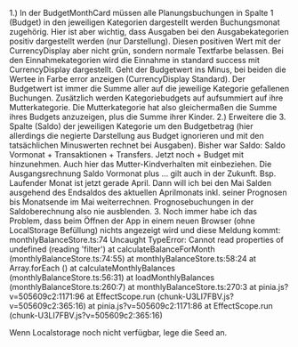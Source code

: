 1.) In der BudgetMonthCard müssen alle Planungsbuchungen in Spalte 1 (Budget) in den jeweiligen Kategorien dargestellt werden Buchungsmonat zugehörig. Hier ist aber wichtig, dass Ausgaben bei den Ausgabekategorien positiv dargestellt werden (nur Darstellung). Diesen positiven Wert mit der CurrencyDisplay aber nicht grün, sondern normale Textfarbe belassen. Bei den Einnahmekategorien wird die Einnahme in standard success mit CurrencyDisplay dargestellt. Geht der Budgetwert ins Minus, bei beiden die Wertee in Farbe error anzeigen (CurrencyDisplay Standard). Der Budgetwert ist immer die Summe aller auf die jeweilige Kategorie gefallenen Buchungen. Zusätzlich werden Kategoriebudgets auf aufsummiert auf ihre Mutterkategorie. Die Mutterkategorie hat also gleichermaßen die Summe ihres Budgets anzuzeigen, plus die Summe ihrer Kinder.
2.) Erweitere die 3. Spalte (Saldo) der jeweiligen Kategorie um den Budgetbetrag (hier allerdings die negierte Darstellung aus Budget ignorieren und mit den tatsächlichen Minuswerten rechnet bei Ausgaben). Bisher war Saldo: Saldo Vormonat + Transaktionen + Transfers. Jetzt noch + Budget mit hinzunehmen. Auch hier das Mutter-Kindverhalten mit einbeziehen.
Die Ausgangsrechnung Saldo Vormonat plus ... gilt auch in der Zukunft. Bsp. Laufender Monat ist jetzt gerade April. Dann will ich bei den Mai Salden ausgehend des Endsaldos des aktuellen Aprilmonats inkl. seiner Prognosen bis Monatsende im Mai weiterrechnen. Prognosebuchungen in der Saldoberechnung also nie ausblenden.
3. Noch immer habe ich das Problem, dass beim Öffnen der App in einem neuen Browser (ohne LocalStorage Befüllung) nichts angezeigt wird und diese Meldung kommt:
monthlyBalanceStore.ts:74 Uncaught TypeError: Cannot read properties of undefined (reading 'filter')
    at calculateBalanceForMonth (monthlyBalanceStore.ts:74:55)
    at monthlyBalanceStore.ts:58:24
    at Array.forEach (<anonymous>)
    at calculateMonthlyBalances (monthlyBalanceStore.ts:56:31)
    at loadMonthlyBalances (monthlyBalanceStore.ts:260:7)
    at monthlyBalanceStore.ts:270:3
    at pinia.js?v=505609c2:1171:96
    at EffectScope.run (chunk-U3LI7FBV.js?v=505609c2:365:16)
    at pinia.js?v=505609c2:1171:86
    at EffectScope.run (chunk-U3LI7FBV.js?v=505609c2:365:16)

Wenn Localstorage noch nicht verfügbar, lege die Seed an.
